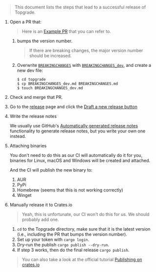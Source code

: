> This document lists the steps that lead to a successful release of Topgrade.

1. Open a PR that:
   
   > Here is an [Example PR](https://github.com/topgrade-rs/topgrade/pull/652) 
   > that you can refer to.

   1. bumps the version number.

      > If there are breaking changes, the major version number should be increased.

   2. Overwrite [`BREAKINGCHANGES`][breaking_changes] with 
      [`BREAKINGCHANGES_dev`][breaking_changes_dev], and create a new dev file:

      ```sh'
      $ cd topgrade
      $ cp BREAKINGCHANGES_dev.md BREAKINGCHANGES.md
      $ touch BREAKINGCHANGES_dev.md
      ```

      [breaking_changes_dev]: https://github.com/topgrade-rs/topgrade/blob/main/BREAKINGCHANGES_dev.md
      [breaking_changes]: https://github.com/topgrade-rs/topgrade/blob/main/BREAKINGCHANGES.md

2. Check and merge that PR.

3. Go to the [release](https://github.com/topgrade-rs/topgrade/releases) page 
   and click the [Draft a new release button](https://github.com/topgrade-rs/topgrade/releases/new)

4. Write the release notes

   We usually use GitHub's [Automatically generated release notes][auto_gen_release_notes]
   functionality to generate release notes, but you write your own one instead.

   [auto_gen_release_notes]: https://docs.github.com/en/repositories/releasing-projects-on-github/automatically-generated-release-notes

5. Attaching binaries

   You don't need to do this as our CI will automatically do it for you, 
   binaries for Linux, macOS and Windows will be created and attached.

   And the CI will publish the new binary to:

   1. AUR
   2. PyPi
   3. Homebrew (seems that this is not working correctly)
   4. Winget

6. Manually release it to Crates.io
   
   > Yeah, this is unfortunate, our CI won't do this for us. We should probably add one.

   1. `cd` to the Topgrade directory, make sure that it is the latest version 
      (i.e., including the PR that bumps the version number).
   2. Set up your token with `cargo login`.
   3. Dry-run the publish `cargo publish --dry-run`.
   4. If step 3 works, then do the final release `cargo publish`.

   > You can also take a look at the official tutorial [Publishing on crates.io][doc]
   >
   > [doc]: https://doc.rust-lang.org/cargo/reference/publishing.html





